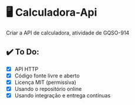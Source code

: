 # :desktop_computer:	Calculadora-Api
Criar a API de calculadora, atividade de GQSO-914

## :heavy_check_mark: To Do:
- [x] API HTTP
- [x] Código fonte livre e aberto
- [x] Licença MIT (permissiva)
- [x] Usando o repositório online
- [x] Usando integração e entrega contínuas
